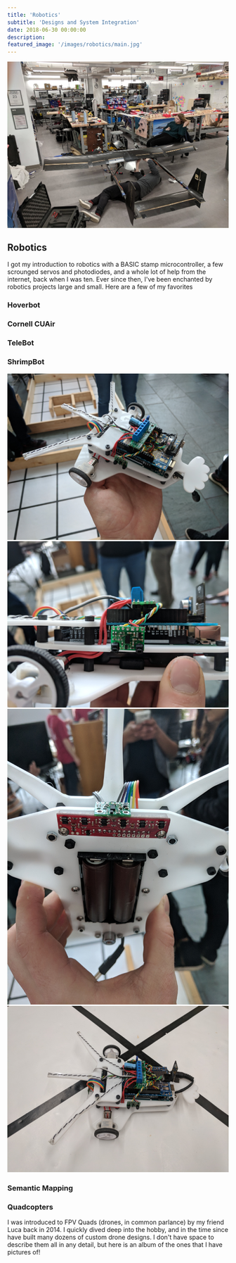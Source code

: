 ```yaml
---
title: 'Robotics'
subtitle: 'Designs and System Integration'
date: 2018-06-30 00:00:00
description:
featured_image: '/images/robotics/main.jpg'
---
```


![](/images/robotics/main.jpg)

## Robotics
I got my introduction to robotics with a BASIC stamp microcontroller, a few scrounged servos and photodiodes, and a whole lot of help from the internet, back when I was ten. Ever since then, I've been enchanted by robotics projects large and small. Here are a few of my favorites

### Hoverbot


### Cornell CUAir


### TeleBot


### ShrimpBot
<div class="gallery" data-columns="3">
    <img src="/images/shrimpbot/sb_main.jpg">
    <img src="/images/shrimpbot/sb_side.jpg">
    <img src="/images/shrimpbot/sb_underside.jpg">
    <img src="/images/shrimpbot/sb_grid.jpg">
</div>

### Semantic Mapping

### Quadcopters
I was introduced to FPV Quads (drones, in common parlance) by my friend Luca back in 2014. I quickly dived deep into the hobby, and in the time since have built many dozens of custom drone designs. I don't have space to describe them all in any detail, but here is an album of the ones that I have pictures of!